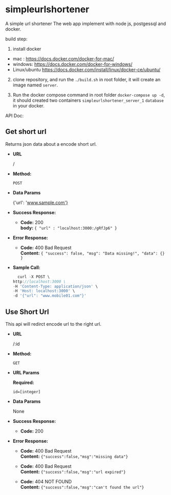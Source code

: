 # simpleurlshortener
A simple url shortener
The web app implement with node js, postgessql and docker.

build step:
1. install docker
  * mac : https://docs.docker.com/docker-for-mac/
  * windows: https://docs.docker.com/docker-for-windows/
  * Linux/ubuntu https://docs.docker.com/install/linux/docker-ce/ubuntu/
  
2. clone repository, and run the `./build.sh` in root folder, it will create an image named `server`.

  
3. Run the docker compose command in root folder `docker-compose up -d`, it should created two containers `simpleurlshortener_server_1` `database` in your docker.


API Doc:

**Get short url**
----
  Returns json data about a encode short url.

* **URL**

  /

* **Method:**

  `POST`
  
* **Data Params**

  {'url': 'www.sample.com'}

* **Success Response:**

  * **Code:** 200 <br />
    **body:** `{ "url" : "localhost:3000:/gRfJp6" }`
 
* **Error Response:**

  * **Code:** 400 Bad Request <br />
    **Content:** `{
    "success": false,
    "msg": "Data missing!",
    "data": {}
}`

* **Sample Call:**

  ```javascript
    curl -X POST \
  http://localhost:3000 \
  -H 'Content-Type: application/json' \
  -H 'Host: localhost:3000' \
  -d '{"url": "www.mobile01.com"}'
  ```


**Use Short Url**
----
  This api will redirct encode url to the right url.

* **URL**

  /:id

* **Method:**

  `GET`
  
*  **URL Params**

   **Required:**
 
   `id=[integer]`

* **Data Params**

  None

* **Success Response:**

  * **Code:** 200 <br />
 
* **Error Response:**

  * **Code:** 400 Bad Request <br />
    **Content:** `{"success":false,"msg":"missing data"}`
    
  * **Code:** 400 Bad Request <br />
    **Content:** `{"success":false,"msg":"url expired"}`
    
  * **Code:** 404 NOT FOUND <br />
    **Content:** `{"success":false,"msg":"can't found the url"}`

  
